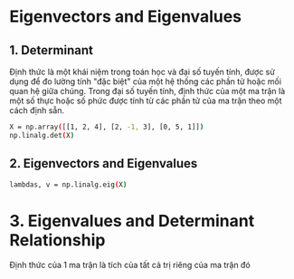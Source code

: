 # Eigenvectors and Eigenvalues

## 1. Determinant
Định thức là một khái niệm trong toán học và đại số tuyến tính, được sử dụng để đo lường tính "đặc biệt" của một hệ thống các phần tử hoặc mối quan hệ giữa chúng. Trong đại số tuyến tính, định thức của một ma trận là một số thực hoặc số phức được tính từ các phần tử của ma trận theo một cách định sẵn.

``` bash
X = np.array([[1, 2, 4], [2, -1, 3], [0, 5, 1]])
np.linalg.det(X)
```

## 2. Eigenvectors and Eigenvalues

``` bash
lambdas, v = np.linalg.eig(X)
```


# 3. Eigenvalues and Determinant Relationship
Định thức của 1 ma trận là tích của tất cả trị riêng của ma trận đó
